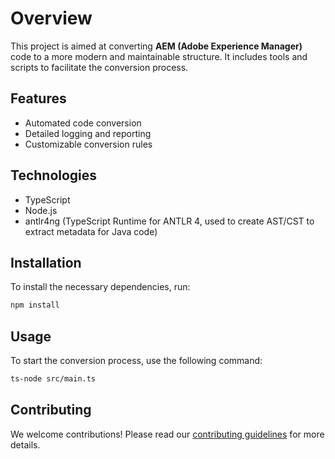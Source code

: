 # Overview

This project is aimed at converting **AEM (Adobe Experience Manager)** code to a more modern and maintainable structure. It includes tools and scripts to facilitate the conversion process.

## Features

- Automated code conversion
- Detailed logging and reporting
- Customizable conversion rules

## Technologies
- TypeScript
- Node.js
- antlr4ng (TypeScript Runtime for ANTLR 4, used to create AST/CST to extract metadata for Java code)

## Installation

To install the necessary dependencies, run:

```sh
npm install
```

## Usage

To start the conversion process, use the following command:

```sh
ts-node src/main.ts
```

## Contributing

We welcome contributions! Please read our [contributing guidelines](CONTRIBUTING.md) for more details.